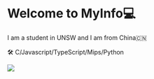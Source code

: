 # Welcome to MyInfo💻

I am a student in UNSW and I am from China🇨🇳

🛠 C/Javascript/TypeScript/Mips/Python

![](https://github-readme-stats.vercel.app/api?username=Bruce)
